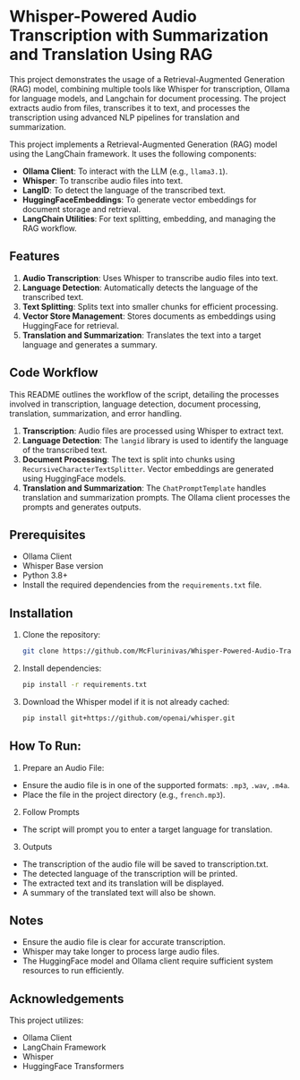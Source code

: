 ﻿# Whisper-Powered Audio Transcription with Summarization and Translation Using RAG

This project demonstrates the usage of a Retrieval-Augmented Generation (RAG) model, combining multiple tools like Whisper for transcription, Ollama for language models, and Langchain for document processing. The project extracts audio from files, transcribes it to text, and processes the transcription using advanced NLP pipelines for translation and summarization.

This project implements a Retrieval-Augmented Generation (RAG) model using the LangChain framework. It uses the following components:
- **Ollama Client**: To interact with the LLM (e.g., `llama3.1`).
- **Whisper**: To transcribe audio files into text.
- **LangID**: To detect the language of the transcribed text.
- **HuggingFaceEmbeddings**: To generate vector embeddings for document storage and retrieval.
- **LangChain Utilities**: For text splitting, embedding, and managing the RAG workflow.

## Features
1. **Audio Transcription**: Uses Whisper to transcribe audio files into text.
2. **Language Detection**: Automatically detects the language of the transcribed text.
3. **Text Splitting**: Splits text into smaller chunks for efficient processing.
4. **Vector Store Management**: Stores documents as embeddings using HuggingFace for retrieval.
5. **Translation and Summarization**: Translates the text into a target language and generates a summary.

## Code Workflow

This README outlines the workflow of the script, detailing the processes involved in transcription, language detection, document processing, translation, summarization, and error handling.

1. **Transcription**: Audio files are processed using Whisper to extract text.
2. **Language Detection**: The `langid` library is used to identify the language of the transcribed text.
3. **Document Processing**: The text is split into chunks using `RecursiveCharacterTextSplitter`. Vector embeddings are generated using HuggingFace models.
4. **Translation and Summarization**: The `ChatPromptTemplate` handles translation and summarization prompts. The Ollama client processes the prompts and generates outputs.

## Prerequisites
- Ollama Client
- Whisper Base version
- Python 3.8+
- Install the required dependencies from the `requirements.txt` file.

## Installation
1. Clone the repository:
   ```bash
   git clone https://github.com/McFlurinivas/Whisper-Powered-Audio-Transcription-with-Summarization-and-Translation-Using-RAG.git

2. Install dependencies:
   ```bash
   pip install -r requirements.txt

3. Download the Whisper model if it is not already cached:
   ```bash
   pip install git+https://github.com/openai/whisper.git

## How To Run:
1. Prepare an Audio File:
- Ensure the audio file is in one of the supported formats: `.mp3`, `.wav`, `.m4a`.
- Place the file in the project directory (e.g., `french.mp3`).

2. Follow Prompts
- The script will prompt you to enter a target language for translation.

3. Outputs
- The transcription of the audio file will be saved to transcription.txt.
- The detected language of the transcription will be printed.
- The extracted text and its translation will be displayed.
- A summary of the translated text will also be shown.

## Notes

- Ensure the audio file is clear for accurate transcription.
- Whisper may take longer to process large audio files.
- The HuggingFace model and Ollama client require sufficient system resources to run efficiently.

## Acknowledgements
This project utilizes:
- Ollama Client
- LangChain Framework
- Whisper
- HuggingFace Transformers
